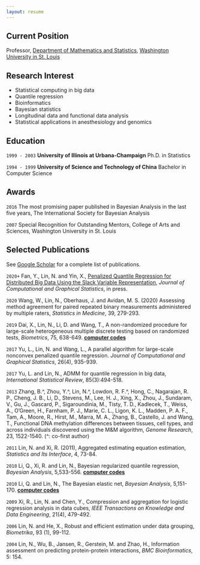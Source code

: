 ```yaml
---
layout: resume
---
```

## Current Position

Professor, [Department of Mathematics and Statistics](https://math.wustl.edu/), [Washington University in St. Louis](https://wustl.edu/)

## Research Interest

- Statistical computing in big data
- Quantile regression
- Bioinformatics
- Bayesian statistics
- Longitudinal data and functional data analysis
- Statistical applications in anesthesiology and genomics

## Education

`1999 - 2003`
__University of Illinois at Urbana-Champaign__
Ph.D. in Statistics

`1994 - 1999`
__University of Science and Technology of China__
Bachelor in Computer Science

## Awards

`2016`
The most promising paper published in Bayesian Analysis in the last five years, The International Society for Bayesian Analysis

`2007`
Special Recognition for Outstanding Mentors, College of Arts and Sciences, Washington University in St. Louis


## Selected Publications

See [Google Scholar](https://scholar.google.com/citations?user=d4v56osAAAAJ&hl=en) for a complete list of publications.

`2020+`
Fan, Y., Lin, N. and Yin, X., [Penalized Quantile Regression for Distributed Big Data Using the Slack Variable Representation](https://doi.org/10.1080/10618600.2020.1840996), *Journal of Computational and Graphical Statistics*, in press.

`2020`
Wang, W., Lin, N., Oberhaus, J. and Avidan, M. S. (2020) Assessing method agreement for paired repeated binary measurements administered by multiple raters, *Statistics in Medicine*, 39, 279-293.

`2019`
Dai, X., Lin, N., Li, D. and Wang, T., A non-randomized procedure for large-scale heterogeneous multiple discrete testing based on randomized tests, *Biometrics*, 75, 638-649. [**computer codes**](https://github.com/nanlin999/Xiaoyu-Dai-Code/tree/master/MCF-multtest)

`2017`
Yu, L., Lin, N. and Wang, L., A parallel algorithm for large-scale nonconvex penalized quantile regression. *Journal of Computational and Graphical Statistics*, 26(4), 935-939.

`2017`
Yu, L. and Lin, N., ADMM for quantile regression in big data, *International Statistical Review*, 85(3):494-518.

`2013`
Zhang, B.^, Zhou, Y.^, Lin, N.^, Lowdon, R. F.^, Hong, C., Nagarajan, R. P., Cheng, J. B., Li, D., Stevens, M., Lee, H. J., Xing, X., Zhou, J., Sundaram, V., Gu, J., Gascard, P., Sigaroundinia, M., Tisty, T. D., Kadlecek, T., Weiss, A., O’Green, H., Farnham, P. J., Marie, C. L., Ligon, K. L., Madden, P. A. F., Tam, A., Moore, R., Hirst, M., Marra, M. A., Zhang, B., Castello, J. and Wang, T., Functional DNA methylation differences between tissues, cell types, and across individuals  discovered using the M&M algorithm, *Genome Research*, 23, 1522-1540. (^: co-first author)

`2011`
Lin, N. and Xi, R. (2011), Aggregated estimating equation estimation, *Statistics and Its Interface*, 4, 73-84.

`2010`
Li, Q., Xi, R. and Lin, N., Bayesian regularized quantile regression, *Bayesian Analysis*, 5,533-556. [**computer codes**](https://sites.wustl.edu/nanlin/files/2020/05/code.zip)

`2010`
Li, Q. and Lin, N., The Bayesian elastic net, *Bayesian Analysis*, 5,151-170. [**computer codes**](https://sites.wustl.edu/nanlin/files/2020/05/BEN-codes.zip)

`2009`
Xi, R., Lin, N. and Chen, Y., Compression and aggregation for logistic regression analysis in data cubes, *IEEE Transactions on Knowledge and Data Engineering*, 21(4), 479-492.

`2006`
Lin, N. and He, X., Robust and efficient estimation under data grouping, *Biometrika*, 93 (1), 99-112.

`2004`
Lin, N., Wu, B., Jansen, R., Gerstein, M. and Zhao, H., Information assessment on predicting protein-protein interactions, *BMC Bioinformatics*, 5: 154.




<!-- ### Footer

Last updated: Jan 2021 -->


